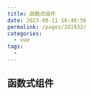 ```yaml
---
title: 函数式组件
date: 2023-08-11 16:40:56
permalink: /pages/2d1932/
categories:
  - vue
tags:
  -
---
```


## 函数式组件
